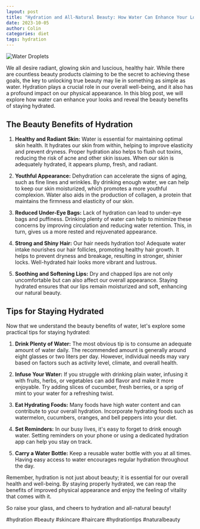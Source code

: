```yaml
---
layout: post
title: "Hydration and All-Natural Beauty: How Water Can Enhance Your Looks"
date: 2023-10-05
author: Colin
categories: diet
tags: hydration
---
```


![Water Droplets](https://source.unsplash.com/1600x900/?water)

We all desire radiant, glowing skin and luscious, healthy hair. While there are countless beauty products claiming to be the secret to achieving these goals, the key to unlocking true beauty may lie in something as simple as water. Hydration plays a crucial role in our overall well-being, and it also has a profound impact on our physical appearance. In this blog post, we will explore how water can enhance your looks and reveal the beauty benefits of staying hydrated.

## The Beauty Benefits of Hydration

1. **Healthy and Radiant Skin:** Water is essential for maintaining optimal skin health. It hydrates our skin from within, helping to improve elasticity and prevent dryness. Proper hydration also helps to flush out toxins, reducing the risk of acne and other skin issues. When our skin is adequately hydrated, it appears plump, fresh, and radiant.

2. **Youthful Appearance:** Dehydration can accelerate the signs of aging, such as fine lines and wrinkles. By drinking enough water, we can help to keep our skin moisturized, which promotes a more youthful complexion. Water also aids in the production of collagen, a protein that maintains the firmness and elasticity of our skin.

3. **Reduced Under-Eye Bags:** Lack of hydration can lead to under-eye bags and puffiness. Drinking plenty of water can help to minimize these concerns by improving circulation and reducing water retention. This, in turn, gives us a more rested and rejuvenated appearance.

4. **Strong and Shiny Hair:** Our hair needs hydration too! Adequate water intake nourishes our hair follicles, promoting healthy hair growth. It helps to prevent dryness and breakage, resulting in stronger, shinier locks. Well-hydrated hair looks more vibrant and lustrous.

5. **Soothing and Softening Lips:** Dry and chapped lips are not only uncomfortable but can also affect our overall appearance. Staying hydrated ensures that our lips remain moisturized and soft, enhancing our natural beauty.

## Tips for Staying Hydrated

Now that we understand the beauty benefits of water, let's explore some practical tips for staying hydrated:

1. **Drink Plenty of Water:** The most obvious tip is to consume an adequate amount of water daily. The recommended amount is generally around eight glasses or two liters per day. However, individual needs may vary based on factors such as activity level, climate, and overall health.

2. **Infuse Your Water:** If you struggle with drinking plain water, infusing it with fruits, herbs, or vegetables can add flavor and make it more enjoyable. Try adding slices of cucumber, fresh berries, or a sprig of mint to your water for a refreshing twist.

3. **Eat Hydrating Foods:** Many foods have high water content and can contribute to your overall hydration. Incorporate hydrating foods such as watermelon, cucumbers, oranges, and bell peppers into your diet.

4. **Set Reminders:** In our busy lives, it's easy to forget to drink enough water. Setting reminders on your phone or using a dedicated hydration app can help you stay on track.

5. **Carry a Water Bottle:** Keep a reusable water bottle with you at all times. Having easy access to water encourages regular hydration throughout the day.

Remember, hydration is not just about beauty; it is essential for our overall health and well-being. By staying properly hydrated, we can reap the benefits of improved physical appearance and enjoy the feeling of vitality that comes with it.

So raise your glass, and cheers to hydration and all-natural beauty!

#hydration #beauty #skincare #haircare #hydrationtips #naturalbeauty